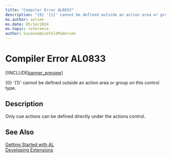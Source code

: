 ```yaml
---
title: "Compiler Error AL0833"
description: "{0} '{1}' cannot be defined outside an action area or group on this control type."
ms.author: solsen
ms.date: 05/14/2024
ms.topic: reference
author: SusanneWindfeldPedersen
---
```

[//]: # (START>DO_NOT_EDIT)
[//]: # (IMPORTANT:Do not edit any of the content between here and the END>DO_NOT_EDIT.)
[//]: # (Any modifications should be made in the .xml files in the ModernDev repo.)
# Compiler Error AL0833

[!INCLUDE[banner_preview](../includes/banner_preview.md)]

{0} '{1}' cannot be defined outside an action area or group on this control type.


## Description
Only cue actions can be defined directly under the actions control.  

[//]: # (IMPORTANT: END>DO_NOT_EDIT)
## See Also  
[Getting Started with AL](../devenv-get-started.md)  
[Developing Extensions](../devenv-dev-overview.md)  